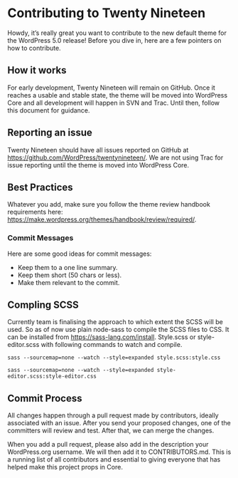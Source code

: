 # Contributing to Twenty Nineteen
Howdy, it’s really great you want to contribute to the new default theme for the WordPress 5.0 release! Before you dive in, here are a few pointers on how to contribute.

## How it works
For early development, Twenty Nineteen will remain on GitHub. Once it reaches a usable and stable state, the theme will be moved into WordPress Core and all development will happen in SVN and Trac. Until then, follow this document for guidance.

## Reporting an issue
Twenty Nineteen should have all issues reported on GitHub at https://github.com/WordPress/twentynineteen/. We are not using Trac for issue reporting until the theme is moved into WordPress Core.

## Best Practices
Whatever you add, make sure you follow the theme review handbook requirements here: https://make.wordpress.org/themes/handbook/review/required/.

### Commit Messages
Here are some good ideas for commit messages:
- Keep them to a one line summary.
- Keep them short (50 chars or less).
- Make them relevant to the commit.

## Compling SCSS
Currently team is finalising the approach to which extent the SCSS will be used. So as of now use plain node-sass to compile the SCSS files to CSS. It can be installed from https://sass-lang.com/install.
Style.scss or style-editor.scss with following commands to watch and compile.

`sass --sourcemap=none --watch --style=expanded style.scss:style.css`

`sass --sourcemap=none --watch --style=expanded style-editor.scss:style-editor.css`

## Commit Process
All changes happen through a pull request made by contributors, ideally associated with an issue. After you send your proposed changes, one of the committers will review and test. After that, we can merge the changes.

When you add a pull request, please also add in the description your WordPress.org username. We will then add it to CONTRIBUTORS.md. This is a running list of all contributors and essential to giving everyone that has helped make this project props in Core.
